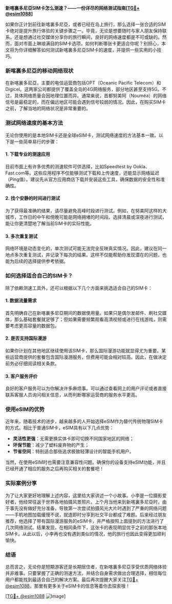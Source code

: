 **新喀裏多尼亞SIM卡怎么测速？——一份详尽的网络测试指南[[TG💪+ @esim1088](https://t.me/s/esim1088)]**

如果你正计划前往新喀裏多尼亞，或者已经在岛上旅行，那么选择一张合适的SIM卡绝对是提升旅行体验的关键步骤之一。毕竟，无论是想要随时与家人朋友保持联系，还是想通过社交媒体分享你的旅行瞬间，良好的网络速度都是不可或缺的。然而，面对市面上琳琅满目的SIM卡选项，如何判断哪张卡更适合你呢？别担心，本文将为你详细解答如何测试新喀裏多尼亞SIM卡的速度，并提供一些实用的小技巧。

### 新喀裏多尼亞的移动网络现状

在新喀裏多尼亞，主要的电信运营商包括OPT（Oceanic Pacific Telecom）和Digicel。这两家公司都提供了覆盖全岛的4G网络服务，部分地区甚至支持5G。不过，具体网络质量会因地理位置而异。通常来说，首都努美阿（Nouméa）的网络信号是最稳定的，而在偏远地区可能会遇到信号较弱的情况。因此，在购买SIM卡之前，了解当地的网络状况是非常重要的。

### 测试网络速度的基本方法

无论你使用的是本地SIM卡还是全球eSIM卡，测试网络速度的方法基本一致。以下是一些简单易行的步骤：

#### 1. 下载专业的测速应用
目前市面上有许多优秀的测速软件可供选择，比如Speedtest by Ookla、Fast.com等。这些应用程序不仅能够测试下载和上传速度，还能显示网络延迟（Ping值）。建议先从官方应用商店下载并安装这些工具，确保数据的安全性和准确性。

#### 2. 找个安静的时间进行测试
为了获得最准确的结果，请尽量避免高峰时段进行测试。例如，在努美阿这样的大城市，工作日的中午和傍晚可能是网络拥堵的时间段。选择清晨或深夜进行测试，能让你更清楚地了解当前SIM卡的实际性能。

#### 3. 多次重复测试
网络环境是动态变化的，单次测试可能无法完全反映真实情况。因此，建议在同一地点多次重复测试，并记录下每次的结果。这样不仅能帮助你发现潜在的问题，也能为后续的选择提供参考依据。

### 如何选择适合自己的SIM卡？

除了依赖测速工具外，还可以根据以下几个方面来挑选适合自己的SIM卡：

#### 1. 数据流量需求
首先明确自己在新喀裏多尼亞期间的数据使用量。如果只是偶尔发邮件、刷社交媒体，那么基础套餐就足够了；但如果需要频繁观看高清视频或进行在线游戏，则需要考虑更高容量的数据包。

#### 2. 是否支持国际漫游
如果你计划在其他地区继续使用该SIM卡，那么国际漫游功能就显得尤为重要。某些运营商提供的套餐包含国际漫游服务，但费用可能会相对较高。因此，在做决定前务必仔细阅读相关条款。

#### 3. 客户服务评价
良好的客户服务可以为你解决许多麻烦事。可以通过查看网上的用户评论或者直接联系客服人员询问相关信息，从而判断哪家运营商的服务水平更高。

### 使用eSIM的优势

近年来，随着技术的进步，越来越多的人开始选择eSIM作为替代传统物理SIM卡的方式。相比于普通SIM卡，eSIM具有以下几点优势：

- **灵活性更强**：无需更换实体卡即可切换不同国家地区的网络；
- **环保节能**：减少了塑料废弃物的产生；
- **节省空间**：特别适合那些追求极致轻薄设计的智能手机用户。

当然，在使用eSIM时也需要注意兼容性问题。确保你的设备支持eSIM功能，并且已经开通了相应的服务之后再购买相关的套餐吧！

### 实际案例分享

为了让大家更好地理解上述内容，这里给大家讲述一个小故事。小李是一位摄影爱好者，他经常往返于世界各地拍摄风景照片。上个月当他来到新喀裏多尼亞时，由于事先没有做好充分准备，导致第一次尝试拍摄风光大片时遇到了严重的网络问题——手机地图加载缓慢不说，就连即时分享到社交平台都成了难题。后来经过朋友推荐，他选择了带有国际漫游服务的eSIM卡，并严格按照上面提到的方法进行了几次网络测试。结果发现，在相同条件下，这张卡的表现明显优于之前的那张本地SIM卡。从此以后，小李再也没有遇到类似的情况，他的旅行也因此变得更加顺利愉快。

### 结语

总而言之，无论你是短期游客还是长期居住者，在新喀裏多尼亞享受优质网络体验并非难事。只要掌握了正确的测速方法，并结合自身需求做出合理选择，相信每位用户都能找到最适合自己的解决方案。最后再次提醒大家关注[TG💪+ @esim1088](https://t.me/s/esim1088)，那里有更多关于eSIM卡的信息等着你去探索哦！

[[TG💪+ @esim1088](https://t.me/s/esim1088) ![Image](https://i.postimg.cc/4NQfJmqS/Snipaste-2025-05-13-00-14-12.png)]